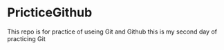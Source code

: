 # PricticeGithub
This repo is for practice of useing Git and Github
this is my second day of practicing Git
